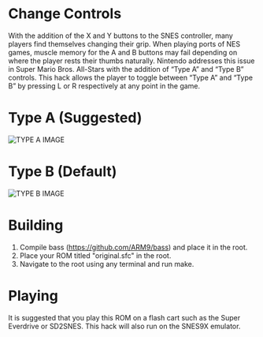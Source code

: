 # Change Controls
With the addition of the X and Y buttons to the SNES controller, many players find themselves changing their grip. When playing ports of NES games, muscle memory for the A and B buttons may fail depending on where the player rests their thumbs naturally. Nintendo addresses this issue in Super Mario Bros. All-Stars with the addition of “Type A” and “Type B” controls. This hack allows the player to toggle between “Type A” and “Type B” by pressing L or R respectively at any point in the game.

# Type A (Suggested)
![TYPE A IMAGE](https://i.imgur.com/gvu8mcl.png)

# Type B (Default)
![TYPE B IMAGE](https://i.imgur.com/Dt2N9Ey.png)

# Building
1. Compile bass (https://github.com/ARM9/bass) and place it in the root. 
2. Place your ROM titled "original.sfc" in the root.
3. Navigate to the root using any terminal and run make.

# Playing
It is suggested that you play this ROM on a flash cart such as the Super Everdrive or SD2SNES. This hack will also run on the SNES9X emulator.
